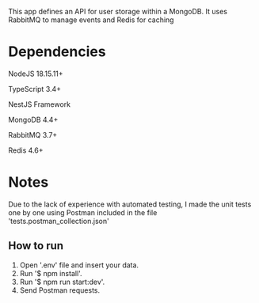 This app defines an API for user storage within a MongoDB. It uses RabbitMQ to manage events and Redis for caching

# Dependencies
NodeJS 18.15.11+

TypeScript 3.4+

NestJS Framework

MongoDB 4.4+

RabbitMQ 3.7+

Redis 4.6+

# Notes
Due to the lack of experience with automated testing, I made the unit tests one by one using Postman included in the file 'tests.postman_collection.json'

## How to run
1. Open '.env' file and insert your data.
2. Run '$ npm install'.
3. Run '$ npm run start:dev'.
4. Send Postman requests.
